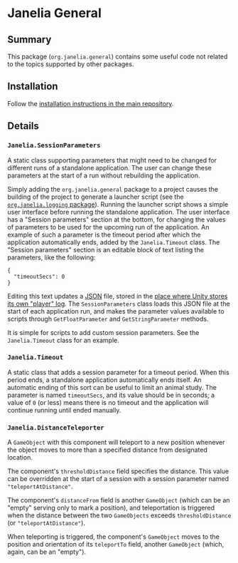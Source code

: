 # Janelia General

## Summary

This package (`org.janelia.general`) contains some useful code not related to the topics supported by other packages.


## Installation

Follow the [installation instructions in the main repository](https://github.com/JaneliaSciComp/janelia-unity-toolkit/blob/master/README.md#installation).

## Details

### `Janelia.SessionParameters`

A static class supporting parameters that might need to be changed for different runs of a standalone application.  The user can change these parameters at the start of a run without rebuilding the application.

Simply adding the `org.janelia.general` package to a project causes the building of the project to generate a launcher script (see the [`org.janelia.logging` package](https://github.com/JaneliaSciComp/janelia-unity-toolkit/tree/master/org.janelia.logging)).  Running the launcher script shows a simple user interface before running the standalone application.  The user interface has a "Session parameters" section at the bottom, for changing the values of parameters to be used for the upcoming run of the application.  An example of such a parameter is the timeout period after which the application automatically ends, added by the `Janelia.Timeout` class.  The "Session parameters" section is an editable block of text listing the parameters, like the following:
```
{
  "timeoutSecs": 0
}
```
Editing this text updates a [JSON](https://en.wikipedia.org/wiki/JSON) file, stored in the [place where Unity stores its own "player" log](https://docs.unity3d.com/Manual/LogFiles.html).  The `SessionParameters` class loads this JSON file at the start of each application run, and makes the parameter values available to scripts through `GetFloatParameter` and `GetStringParameter` methods.

It is simple for scripts to add custom session parameters.  See the `Janelia.Timeout` class for an example.

### `Janelia.Timeout`

A static class that adds a session parameter for a timeout period.  When this period ends, a standalone application automatically ends itself.  An automatic ending of this sort can be useful to limit an animal study.  The parameter is named `timeoutSecs`, and its value should be in seconds; a value of `0` (or less) means there is no timeout and the application will continue running until ended manually.


### `Janelia.DistanceTeleporter`

A `GameObject` with this component will teleport to a new position whenever the object moves to more than a specified distance from designated location.

The component's `thresholdDistance` field specifies the distance. This value can be overridden at the start of a session with a session parameter named `"teleportAtDistance"`.

The component's `distanceFrom` field is another `GameObject` (which can be an "empty" serving only to mark a position), and teleportation is triggered when the distance between the two `GameObjects` exceeds `thresholdDistance` (or `"teleportAtDistance"`).

When teleporting is triggered, the component's `GameObject` moves to the position and orientation of its `teleportTo` field, another `GameObject` (which, again, can be an "empty").